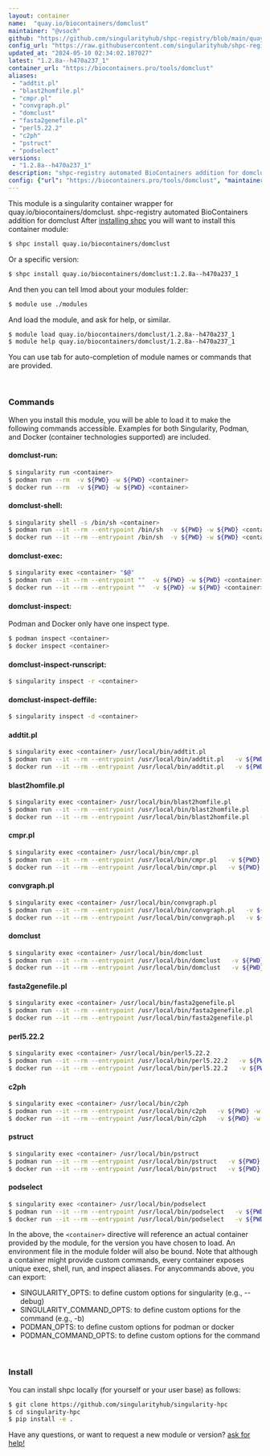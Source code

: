```yaml
---
layout: container
name:  "quay.io/biocontainers/domclust"
maintainer: "@vsoch"
github: "https://github.com/singularityhub/shpc-registry/blob/main/quay.io/biocontainers/domclust/container.yaml"
config_url: "https://raw.githubusercontent.com/singularityhub/shpc-registry/main/quay.io/biocontainers/domclust/container.yaml"
updated_at: "2024-05-10 02:34:02.187027"
latest: "1.2.8a--h470a237_1"
container_url: "https://biocontainers.pro/tools/domclust"
aliases:
 - "addtit.pl"
 - "blast2homfile.pl"
 - "cmpr.pl"
 - "convgraph.pl"
 - "domclust"
 - "fasta2genefile.pl"
 - "perl5.22.2"
 - "c2ph"
 - "pstruct"
 - "podselect"
versions:
 - "1.2.8a--h470a237_1"
description: "shpc-registry automated BioContainers addition for domclust"
config: {"url": "https://biocontainers.pro/tools/domclust", "maintainer": "@vsoch", "description": "shpc-registry automated BioContainers addition for domclust", "latest": {"1.2.8a--h470a237_1": "sha256:f6b8af22546c2246253fdfef898e92c21b9c9cd6e74d86f0dddcc77c59495a36"}, "tags": {"1.2.8a--h470a237_1": "sha256:f6b8af22546c2246253fdfef898e92c21b9c9cd6e74d86f0dddcc77c59495a36"}, "docker": "quay.io/biocontainers/domclust", "aliases": {"addtit.pl": "/usr/local/bin/addtit.pl", "blast2homfile.pl": "/usr/local/bin/blast2homfile.pl", "cmpr.pl": "/usr/local/bin/cmpr.pl", "convgraph.pl": "/usr/local/bin/convgraph.pl", "domclust": "/usr/local/bin/domclust", "fasta2genefile.pl": "/usr/local/bin/fasta2genefile.pl", "perl5.22.2": "/usr/local/bin/perl5.22.2", "c2ph": "/usr/local/bin/c2ph", "pstruct": "/usr/local/bin/pstruct", "podselect": "/usr/local/bin/podselect"}}
---
```


This module is a singularity container wrapper for quay.io/biocontainers/domclust.
shpc-registry automated BioContainers addition for domclust
After [installing shpc](#install) you will want to install this container module:


```bash
$ shpc install quay.io/biocontainers/domclust
```

Or a specific version:

```bash
$ shpc install quay.io/biocontainers/domclust:1.2.8a--h470a237_1
```

And then you can tell lmod about your modules folder:

```bash
$ module use ./modules
```

And load the module, and ask for help, or similar.

```bash
$ module load quay.io/biocontainers/domclust/1.2.8a--h470a237_1
$ module help quay.io/biocontainers/domclust/1.2.8a--h470a237_1
```

You can use tab for auto-completion of module names or commands that are provided.

<br>

### Commands

When you install this module, you will be able to load it to make the following commands accessible.
Examples for both Singularity, Podman, and Docker (container technologies supported) are included.

#### domclust-run:

```bash
$ singularity run <container>
$ podman run --rm  -v ${PWD} -w ${PWD} <container>
$ docker run --rm  -v ${PWD} -w ${PWD} <container>
```

#### domclust-shell:

```bash
$ singularity shell -s /bin/sh <container>
$ podman run --it --rm --entrypoint /bin/sh  -v ${PWD} -w ${PWD} <container>
$ docker run --it --rm --entrypoint /bin/sh  -v ${PWD} -w ${PWD} <container>
```

#### domclust-exec:

```bash
$ singularity exec <container> "$@"
$ podman run --it --rm --entrypoint ""  -v ${PWD} -w ${PWD} <container> "$@"
$ docker run --it --rm --entrypoint ""  -v ${PWD} -w ${PWD} <container> "$@"
```

#### domclust-inspect:

Podman and Docker only have one inspect type.

```bash
$ podman inspect <container>
$ docker inspect <container>
```

#### domclust-inspect-runscript:

```bash
$ singularity inspect -r <container>
```

#### domclust-inspect-deffile:

```bash
$ singularity inspect -d <container>
```


#### addtit.pl

```bash
$ singularity exec <container> /usr/local/bin/addtit.pl
$ podman run --it --rm --entrypoint /usr/local/bin/addtit.pl   -v ${PWD} -w ${PWD} <container> -c " $@"
$ docker run --it --rm --entrypoint /usr/local/bin/addtit.pl   -v ${PWD} -w ${PWD} <container> -c " $@"
```


#### blast2homfile.pl

```bash
$ singularity exec <container> /usr/local/bin/blast2homfile.pl
$ podman run --it --rm --entrypoint /usr/local/bin/blast2homfile.pl   -v ${PWD} -w ${PWD} <container> -c " $@"
$ docker run --it --rm --entrypoint /usr/local/bin/blast2homfile.pl   -v ${PWD} -w ${PWD} <container> -c " $@"
```


#### cmpr.pl

```bash
$ singularity exec <container> /usr/local/bin/cmpr.pl
$ podman run --it --rm --entrypoint /usr/local/bin/cmpr.pl   -v ${PWD} -w ${PWD} <container> -c " $@"
$ docker run --it --rm --entrypoint /usr/local/bin/cmpr.pl   -v ${PWD} -w ${PWD} <container> -c " $@"
```


#### convgraph.pl

```bash
$ singularity exec <container> /usr/local/bin/convgraph.pl
$ podman run --it --rm --entrypoint /usr/local/bin/convgraph.pl   -v ${PWD} -w ${PWD} <container> -c " $@"
$ docker run --it --rm --entrypoint /usr/local/bin/convgraph.pl   -v ${PWD} -w ${PWD} <container> -c " $@"
```


#### domclust

```bash
$ singularity exec <container> /usr/local/bin/domclust
$ podman run --it --rm --entrypoint /usr/local/bin/domclust   -v ${PWD} -w ${PWD} <container> -c " $@"
$ docker run --it --rm --entrypoint /usr/local/bin/domclust   -v ${PWD} -w ${PWD} <container> -c " $@"
```


#### fasta2genefile.pl

```bash
$ singularity exec <container> /usr/local/bin/fasta2genefile.pl
$ podman run --it --rm --entrypoint /usr/local/bin/fasta2genefile.pl   -v ${PWD} -w ${PWD} <container> -c " $@"
$ docker run --it --rm --entrypoint /usr/local/bin/fasta2genefile.pl   -v ${PWD} -w ${PWD} <container> -c " $@"
```


#### perl5.22.2

```bash
$ singularity exec <container> /usr/local/bin/perl5.22.2
$ podman run --it --rm --entrypoint /usr/local/bin/perl5.22.2   -v ${PWD} -w ${PWD} <container> -c " $@"
$ docker run --it --rm --entrypoint /usr/local/bin/perl5.22.2   -v ${PWD} -w ${PWD} <container> -c " $@"
```


#### c2ph

```bash
$ singularity exec <container> /usr/local/bin/c2ph
$ podman run --it --rm --entrypoint /usr/local/bin/c2ph   -v ${PWD} -w ${PWD} <container> -c " $@"
$ docker run --it --rm --entrypoint /usr/local/bin/c2ph   -v ${PWD} -w ${PWD} <container> -c " $@"
```


#### pstruct

```bash
$ singularity exec <container> /usr/local/bin/pstruct
$ podman run --it --rm --entrypoint /usr/local/bin/pstruct   -v ${PWD} -w ${PWD} <container> -c " $@"
$ docker run --it --rm --entrypoint /usr/local/bin/pstruct   -v ${PWD} -w ${PWD} <container> -c " $@"
```


#### podselect

```bash
$ singularity exec <container> /usr/local/bin/podselect
$ podman run --it --rm --entrypoint /usr/local/bin/podselect   -v ${PWD} -w ${PWD} <container> -c " $@"
$ docker run --it --rm --entrypoint /usr/local/bin/podselect   -v ${PWD} -w ${PWD} <container> -c " $@"
```



In the above, the `<container>` directive will reference an actual container provided
by the module, for the version you have chosen to load. An environment file in the
module folder will also be bound. Note that although a container
might provide custom commands, every container exposes unique exec, shell, run, and
inspect aliases. For anycommands above, you can export:

 - SINGULARITY_OPTS: to define custom options for singularity (e.g., --debug)
 - SINGULARITY_COMMAND_OPTS: to define custom options for the command (e.g., -b)
 - PODMAN_OPTS: to define custom options for podman or docker
 - PODMAN_COMMAND_OPTS: to define custom options for the command

<br>

### Install

You can install shpc locally (for yourself or your user base) as follows:

```bash
$ git clone https://github.com/singularityhub/singularity-hpc
$ cd singularity-hpc
$ pip install -e .
```

Have any questions, or want to request a new module or version? [ask for help!](https://github.com/singularityhub/singularity-hpc/issues)